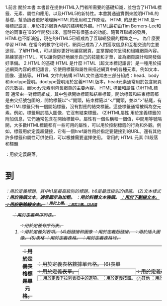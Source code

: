 1.前言
關於本書
本書旨在提供HTML入門者所需要的基礎知識，並包含了HTML標籤、元素、屬性和應用，以及HTML5的新特性。本書將通過實例來說明HTML的基礎，幫助讀者更好地理解HTML的應用和工作原理。
HTML 的歷史
HTML是一種標記語言，用於描述網頁內容的結構和外觀。HTML最初由Tim Berners-Lee和他的同事在1989年開發出來，當時只有很基本的功能。隨著互聯網的發展，HTML也不斷演進，現在的HTML5已經成為了互聯網發展的標準之一。
為什麼要學習 HTML
在當今的數字化時代，網頁已成為了人們獲取信息和互相交流的主要途徑。了解HTML，可以讓你更好地編寫網頁，並掌握如何呈現和組織網頁內容。熟練掌握HTML，可以讓你更好地展示自己的技能和才華，並為網頁設計和開發做好準備。
2.HTML 的基礎
HTML 是什麼
HTML（超文本標記語言）是一種用於描述網頁內容的標記語言。它使用標籤和屬性來描述網頁中的各種元素，例如文本、圖像、連結等。
HTML 文件的結構
HTML文件通常由三部分組成：head、body和doctype聲明。doctype聲明用於定義HTML版本，head元素通常用於包含網頁的元數據，而body元素則包含網頁的主要內容。
HTML 標籤和屬性
(1)HTML標籤
通常由一對標籤組成，其中包括開始標籤和結束標籤。開始標籤和結束標籤都是由尖括號包圍的，開始標籤以“<”開頭，結束標籤以“</”開頭，並以“>”結尾，有些HTML標籤只有一個開始標籤，沒有對應的結束標籤。這些標籤通常被稱為空元素。例如，<img>標籤用於插入圖像，它沒有結束標籤。
(2)HTML屬性
用於定義標籤的附加信息，它們通常包含在開始標籤中。屬性有一個名稱和一個值，中間用等號隔開，大多數HTML標籤都有一些可用的屬性，可以用於控制標籤的行為和外觀。例如，<a>標籤用於定義超鏈接，它有一個href屬性用於指定要鏈接到的URL。還有其他許多標籤和屬性可供使用，可以根據需要選擇使用。
常用的 HTML 元素
(1)段落和標題
<p>：用於定義段落。
<h1> 到 <h6>：用於定義標題，其中h1是最高級別的標題，h6是最低級別的標題。
(2)文本樣式
<strong>：用於強調文本，通常顯示為加粗。
<em>：用於斜體文本強調。
<u>：用於下劃線文本。
<s>：用於刪除線文本。
<sup>：用於上標。
<sub>：用於下標。
(3)列表
<ul>：用於定義無序列表。
<ol>：用於定義有序列表。
<li>：用於定義列表項。
(4)超鏈接和圖像
<a>：用於定義超鏈接。
<img>：用於插入圖像。
(5)表格
<table>：用於定義表格。
<tr>：用於定義表格行。
<th>：用於定義表格標題單元格。
<td>：用於定義表格數據單元格。
(6)表單
<form>：用於定義表單。
<input>：用於定義表單中的輸入字段，如文本框、單選按鈕、多選框等。
<select>：用於定義下拉列表框。
<option>：用於定義下拉列表框中的選項。
<button>：用於定義按鈕。
(7)其他
<div>：用於定義文檔中的區域或分段。
<span>：用於定義文本中的區域或分段。
<br>：用於插入換行符。
<hr>：用於插入水平線。
<iframe>：用於插入其他網頁或文檔的內嵌框架。
3.標題和段落
使用標題元素
在HTML中，標題元素用於定義文檔或章節的標題。HTML提供了6個標題元素，從h1到h6，h1是最高級別的標題，h6是最低級別的標題。通常，標題元素應按照結構嵌套，即h1只能包含h2，h2只能包含h3，以此類推。
使用段落元素
在HTML中，段落元素用於定義一個段落。可以在段落元素中放置文本，並且可以使用CSS來控制段落的外觀和排版。段落元素通常用於結構化文本，使其易於閱讀和理解。
文字格式化
<strong>：將文本加粗。
<em>：將文本斜體化，用於強調文本。
<u>：將文本下劃線化。
<s>：將文本加上刪除線。
<sup>：將文本
4.列表
有序列表
在HTML中，有序列表用<ol>標籤定義，列表項用<li>標籤定義。有序列表會在每個列表項前面加上一個編號。
無序列表
在HTML中，無序列表用<ul>標籤定義，列表項用<li>標籤定義。無序列表會在每個列表項前面加上一個點。
自定義列表
在HTML中，自定義列表用<dl>標籤定義，列表項用<dt>標籤定義，列表描述用<dd>標籤定義。自定義列表通常用於定義術語和其相應的定義。
5.圖片和連結
圖片元素
在HTML中，要在網頁上顯示圖片，可以使用<img>元素。<img>元素必須具有src屬性，該屬性指定圖片的URL。
連結元素
在HTML中，要在網頁上創建連結，可以使用<a>元素。<a>元素必須具有href屬性，該屬性指定鏈接的URL。
圖片和連結的屬性
(1)圖片的屬性
src：必須屬性，指定圖片的URL。
alt：可選屬性，指定圖片的替代文本。如果圖片無法顯示，替代文本會顯示在其位置上。
width：可選屬性，指定圖片的寬度。
height：可選屬性，指定圖片的高度。
(2)連結的屬性
href：必須屬性，指定鏈接的URL。
target：可選屬性，指定在哪個窗口中打開鏈接。如果值為_blank，則在新窗口中打開鏈接。
6.表格
創建表格
在HTML中，要創建表格，可以使用<table>元素。表格中的每行都使用<tr>元素定義，每列都使用<td>元素定義。
表格的行和列
在HTML中，表格的每行都使用<tr>元素定義，每列都使用<td>元素定義。可以使用<th>元素定義表格的表頭。
表格的屬性
表格元素<table>可以使用以下屬性：
border：指定表格的邊框寬度。
width：指定表格的寬度。
height：指定表格的高度。
cellspacing：指定單元格之間的間距。
cellpadding：指定單元格內容與單元格邊框之間的間距。
7.表單
創建表單
在HTML中，可以使用表單來收集使用者輸入的資料。要創建表單，可以使用<form>元素。表單中的輸入欄位可以使用多種元素來定義，例如<input>、<select>和<textarea>等。
表單元素
<input>：定義一個輸入欄位，可以使用type屬性指定輸入欄位的類型，例如文字輸入欄位、密碼輸入欄位、勾選方塊等。
<select>：定義一個下拉式選單。
<textarea>：定義一個文字區域，讓使用者輸入多行文字。
<label>：定義一個表單標籤，通常用於描述輸入欄位的用途。
<button>：定義一個按鈕，可以用於提交表單或執行其他操作。
表單的屬性
action：指定表單提交的URL。
method：指定提交表單時使用的HTTP方法，可以是GET或POST。
enctype：指定提交表單時使用的編碼方式，通常用於支持上傳文件。
name：指定表單的名稱。
target：指定表單提交後顯示回應的位置，可以是_self、_blank、_parent或_top。
autocomplete：指定表單是否啟用自動完成功能，可以是on或off。
novalidate：指定表單是否不進行驗證，通常用於自行處理表單驗證。
required：指定表單中的輸入欄位是否必填。
pattern：指定表單中的輸入欄位需要符合的正則表達式模式。
min、max、step：用於限制輸入欄位的最小值、最大值和增量。
readonly：指定表單中的輸入欄位是否為唯讀模式。
disabled：指定表單中的輸入欄位是否禁用。
size、maxlength：用於限制輸入欄位的長度和顯示寬度。
8.HTML5 新特性
語意化標籤
語意化標籤是指使用具有特定意義的HTML標籤來描述網頁內容的結構和含義，這樣可以讓搜索引擎更好地理解網頁內容，也方便屏幕閱讀器等輔助技術識別網頁結構，從而提高網頁的可訪問性和可搜尋性。
視頻和音頻
使用<video>和<audio>元素可以在HTML文檔中嵌入視頻和音頻文件。這些元素可以指定音頻或視頻文件的URL、標題、文本替代內容等信息。
地理位置
使用<map>和<area>元素可以在HTML文檔中定義圖像地圖。<map>元素指定一個圖像地圖，而<area>元素定義圖像地圖上的區域，並指定與該區域相關聯的URL或JavaScript操作。
Web 存儲
Cookie：是一種在用戶計算機中存儲數據的小文件，可以在用戶訪問網站時存儲和檢索用戶信息，如登錄狀態、購物車內容等。Cookie 由瀏覽器自動管理，可以通過JavaScript 進行訪問和操作。
Web Storage：是HTML5 新增的一種Web 存儲機制，分為sessionStorage 和localStorage 二種。sessionStorage 用於在瀏覽器會話期間存儲數據，當瀏覽器關閉後數據會被自動清空；localStorage 用於永久性存儲數據，即使瀏覽器關閉後數據仍然保留。Web Storage 可以存儲JSON 對象、字符串等數據類型，通過JavaScript API 進行操作。
IndexedDB：是HTML5 新增的一種Web 數據庫，可以在瀏覽器中存儲大量的結構化數據，如離線應用程序、圖書館目錄等。IndexedDB 使用JavaScript API 進行操作，支持多種數據類型，包括字符串、數字、日期、二進制數據等。
Web Workers：是一種在瀏覽器後台運行的JavaScript 程序，可以用於執行耗時的操作，如數據加載、圖像處理等。Web Workers 可以在獨立的線程中運行，避免阻塞主線程，從而提高用戶體驗。
Service Worker：是一種在瀏覽器背景中運行的JavaScript 程序，可以用於實現離線應用程序、推送通知等功能。Service Worker 可以攔截網絡請求、緩存數據，從而實現離線瀏覽和加快網頁載入速度。
9.高級主題
CSS 樣式和 HTML
CSS（Cascading Style Sheets）是一種用於描述HTML 元素樣式的語言，可以將HTML 元素的外觀和排版進行美化和定制。CSS 樣式通常儲存在CSS 檔案中，並通過HTML 中的link 元素引入。在HTML 中，可以使用style 屬性來直接定義元素的樣式，也可以使用class 和id 屬性來引用CSS 中定義的樣式。
JavaScript 和 HTML
JavaScript 是一種用於網頁互動和動態效果實現的編程語言，可以與HTML 結合使用，實現複雜的功能和交互效果。在HTML 中，可以通過script 元素引入JavaScript 代碼，並通過JavaScript API 操作HTML 元素和屬性，實現網頁的動態效果和互動。
响應式設計
响應式設計是一種網頁設計技術，旨在實現網頁在不同設備和屏幕大小下的自適應和最佳顯示效果。响應式設計通常使用CSS3 的媒體查詢功能，根據設備的屏幕寬度和高度，自動調整網頁元素的排版和樣式，實現最佳的顯示效果。
跨瀏覽器兼容性
跨瀏覽器兼容性是指網頁在不同瀏覽器上的顯示效果和功能表現一致的能力。由於不同瀏覽器對HTML、CSS 和JavaScript 的解釋和支持程度不同，因此網頁在不同瀏覽器上可能存在顯示錯誤、樣式失真或功能失效等問題。為了實現跨瀏覽器兼容性，開發人員可以使用CSS Reset 樣式重置、瀏覽器樣式前綴、JavaScript Polyfill 兼容性輔助庫等技術，從而確保網頁在不同瀏覽器上的一致性和穩定性。
10.附錄
HTML 元素和屬性的參考
(1)HTML 元素
<html>
<head>
<body>
<h1> - <h6>
<p>
<a>
<img>
<ul>
<ol>
<li>
<table>
<tr>
<td>
<form>
<input>
<textarea>
<button>
<select>
<option>
<label>
<span>
<div>
<header>
<nav>
<section>
<article>
<aside>
<footer>
(2)HTML 屬性
id
class
style
src
href
alt
title
width
height
name
value
placeholder
checked
selected
disabled
readonly
multiple
瀏覽器支持的 HTML 版本
瀏覽器對 HTML 的支持不僅取決於瀏覽器本身，還取決於用戶使用的瀏覽器版本。以下是各種瀏覽器對 HTML 版本的支持情況：
Internet Explorer: 支持 HTML 5，但需要使用最新版本的 IE。
Microsoft Edge: 支持 HTML 5。
Firefox: 支持 HTML 5。
Chrome: 支持 HTML 5。
Safari: 支持 HTML 5。
Opera: 支持 HTML 5。
HTML 開發工具
以下是一些常用的 HTML 開發工具：
文本編輯器：例如 Notepad++、Sublime Text、Atom 等。
IDE：例如 Visual Studio Code、Eclipse、NetBeans 等。
在線 HTML 編輯器：例如 CodePen、JSFiddle、JS Bin 等。
框架：例如 Bootstrap、Foundation、Semantic UI 等。
參考資源和學習建議
以下是一些學習 HTML 的參考資源：
W3Schools：https://www.w3schools.com/html/
MDN Web Docs：https://developer.mozilla.org/en-US/docs/Web/HTML
HTML Dog：https://htmldog.com/guides/html/
HTML5 Rocks：https://www.html5rocks.com/
WebPlatform.org：https://webplatform.github.io/docs/html/
學習 HTML 的最佳方法是實踐。嘗試編寫一些基本的 HTML 網頁，並隨著時間的推移不斷提高自己的技能。此外，建議多閱讀和實驗各種 HTML 屬性和元素的用法，以便更好地掌握它們的工作原理。